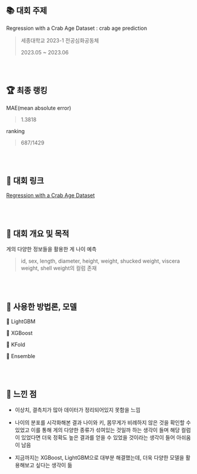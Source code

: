 ## :books: 대회 주제 
Regression with a Crab Age Dataset : crab age prediction

> 세종대학교 2023-1 전공심화공동체
> 
> 2023.05 ~ 2023.06

<br/><br/>

## 🏆 최종 랭킹
MAE(mean absolute error)
> 1.3818

ranking 
> 687/1429

<br/><br/>

## :star2: 대회 링크
[Regression with a Crab Age Dataset](https://www.kaggle.com/competitions/playground-series-s3e16/
)

<br/><br/>

## :star2: 대회 개요 및 목적
게의 다양한 정보들을 활용한 게 나이 예측

> id, sex, length, diameter, height, weight, shucked weight, viscera weight, shell weight의 컬럼 존재

<br/><br/>

## :star2: 사용한 방법론, 모델
📌 LightGBM

📌 XGBoost

📌 KFold

📌 Ensemble

<br/><br/>

## :star2: 느낀 점
- 이상치, 결측치가 많아 데이터가 정리되어있지 못함을 느낌

- 나이의 분포를 시각화해본 결과 나이와 키, 몸무게가 비례하지 않은 것을 확인할 수 있었고 이를 통해 게의 다양한 종류가 섞여있는 것일까 하는 생각이 들며 해당 컬럼이 있었다면 더욱 정확도 높은 결과를 얻을 수 있었을 것이라는 생각이 들어 아쉬움이 남음

- 지금까지는 XGBoost, LightGBM으로 대부분 해결했는데, 더욱 다양한 모델을 활용해보고 싶다는 생각이 듦
 
